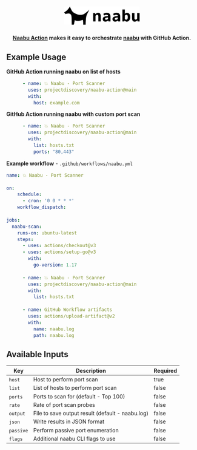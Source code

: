 <h1 align="center">
  <img src="https://github.com/projectdiscovery/naabu/blob/master/static/naabu-logo.png" alt="naabu" width="200px">
  <br>
</h1>

<h4 align="center"><a href="https://github.com/projectdiscovery/naabu-action">Naabu Action</a> makes it easy to orchestrate <a href="https://github.com/projectdiscovery/naabu">naabu</a> with GitHub Action.</h4>



Example Usage
-----

**GitHub Action running naabu on list of hosts**

```yaml
      - name: 💥 Naabu - Port Scanner
        uses: projectdiscovery/naabu-action@main
        with:
          host: example.com
```

**GitHub Action running naabu with custom port scan**

```yaml
      - name: 💥 Naabu - Port Scanner
        uses: projectdiscovery/naabu-action@main
        with:
          list: hosts.txt
          ports: "80,443"
```

**Example workflow** - `.github/workflows/naabu.yml`


```yaml
name: 💥 Naabu - Port Scanner

on:
    schedule:
      - cron: '0 0 * * *'
    workflow_dispatch:

jobs:
  naabu-scan:
    runs-on: ubuntu-latest
    steps:
      - uses: actions/checkout@v3
      - uses: actions/setup-go@v3
        with:
          go-version: 1.17

      - name: 💥 Naabu - Port Scanner
        uses: projectdiscovery/naabu-action@main
        with:
          list: hosts.txt

      - name: GitHub Workflow artifacts
        uses: actions/upload-artifact@v2
        with:
          name: naabu.log
          path: naabu.log
```


Available Inputs
------

| Key      | Description                                      | Required |
|----------|--------------------------------------------------|----------|
| `host`   | Host to perform port scan                        | true     |
| `list`   | List of hosts to perform port scan               | false    |
| `ports`  | Ports to scan for (default - Top 100)            | false    |
| `rate`   | Rate of port scan probes                         | false    |
| `output` | File to save output result (default - naabu.log) | false    |
| `json`   | Write results in JSON format                     | false    |
| `passive`| Perform passive port enumeration                 | false    |
| `flags`  | Additional naabu CLI flags to use                | false    |
